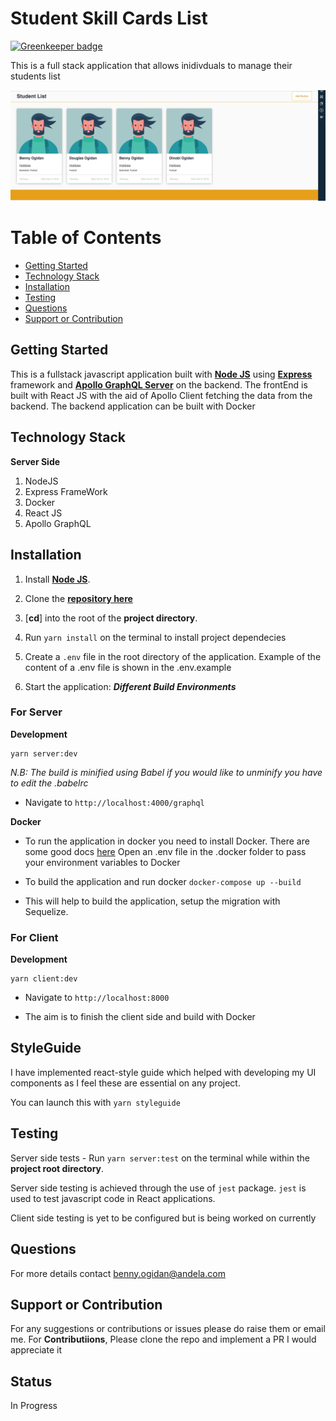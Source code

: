 # Student Skill Cards List

[![Greenkeeper badge](https://badges.greenkeeper.io/benfluleck/student-list-full-stack.svg)](https://greenkeeper.io/)

This is a full stack application that allows inidivduals to manage their students list

<img width="1440" alt="Client Side" src="./screenshots/image2.png">


# Table of Contents

- [Getting Started](#getting-started)
- [Technology Stack](#technology-stack)
- [Installation](#installation)
- [Testing](#testing)
- [Questions](#questions)
- [Support or Contribution](#support-or-contribution)

## Getting Started
This is a fullstack javascript application built with [**Node JS**](https://nodejs.org/en/) using [**Express**](https://expressjs.com/) framework and [**Apollo GraphQL Server**](https://www.apollographql.com/) on the backend. The frontEnd is built with React JS with the aid of Apollo Client fetching the data from the backend. The backend application can be built with Docker


## Technology Stack
**Server Side**
1. NodeJS
2. Express FrameWork
3. Docker
4. React JS
5. Apollo GraphQL


## Installation

1. Install [**Node JS**](https://nodejs.org/en/).

2. Clone the [**repository here**](https://github.com/benfluleck/student-list-full-stack.git)
3. [**cd**] into the root of the **project directory**.
4. Run `yarn install` on the terminal to install project dependecies
5. Create a `.env` file in the root directory of the application. Example of the content of a .env file is shown in the .env.example

6. Start the application:
**_Different Build Environments_**


### For Server
**Development**
```
yarn server:dev
```
*N.B: The build is minified using Babel if you would like to unminify you have to edit the .babelrc*

- Navigate to `http://localhost:4000/graphql`

**Docker**
- To run the application in docker you need to install Docker.
There are some good docs [here](https://docs.docker.com/)
Open an .env file in the .docker folder to pass your environment variables to Docker

- To build the application and run docker
`docker-compose up --build`

- This will help to build the application, setup the migration with Sequelize.

### For Client
**Development**
```
yarn client:dev
```
- Navigate to `http://localhost:8000`

- The aim is to finish the client side and build with Docker

## StyleGuide

I have implemented react-style guide which helped with developing my UI components as I feel these are essential on any project.

You can launch this with `yarn styleguide`


## Testing

Server side tests - Run `yarn server:test` on the terminal while within the **project root directory**.

Server side testing is achieved through the use of `jest` package. `jest` is used to test javascript code in
React applications.

Client side testing is yet to be configured but is being worked on currently

## Questions
For more details contact benny.ogidan@andela.com

## Support or Contribution
For any suggestions or contributions or issues please do raise them or email me.
For **Contributiions**, Please clone the repo and implement a PR I would appreciate it

## Status
In Progress
